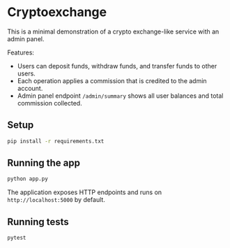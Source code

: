 # Cryptoexchange

This is a minimal demonstration of a crypto exchange-like service with an admin panel.

Features:
- Users can deposit funds, withdraw funds, and transfer funds to other users.
- Each operation applies a commission that is credited to the admin account.
- Admin panel endpoint `/admin/summary` shows all user balances and total commission collected.

## Setup

```bash
pip install -r requirements.txt
```

## Running the app

```bash
python app.py
```

The application exposes HTTP endpoints and runs on `http://localhost:5000` by default.

## Running tests

```bash
pytest
```
